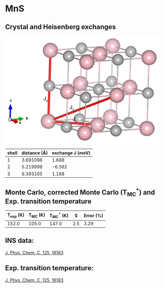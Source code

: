 # MnS

## Crystal and Heisenberg exchanges

![MnS Structure](MnS.jpg)


| shell    | distance (A&#778;) | exchange J (meV) |
|----------|--------------|------------------|
| 1        | 3.691096     | 1.688            |
| 2        | 5.219998     | -6.562           |
| 3        | 6.393165     | 1.188            |


## Monte Carlo, corrected Monte Carlo (T<sub>MC</sub><sup>*</sup>) and Exp. transition temperature

| T<sub>exp</sub> (K) | T<sub>MC</sub> (K) | T<sub>MC</sub><sup>*</sup> (K) | S   | Error (%) |
|----------------------|--------------------|--------------------------------|-----|-----------|
| 152.0                  | 105.0                | 147.0                          | 2.5 | 3.29      |


## INS data:
[J. Phys. Chem. C, 125, 16183](https://pubs.acs.org/doi/10.1021/acs.jpcc.1c02956)


## Exp. transition temperature:
[J. Phys. Chem. C, 125, 16183](https://pubs.acs.org/doi/10.1021/acs.jpcc.1c02956)
